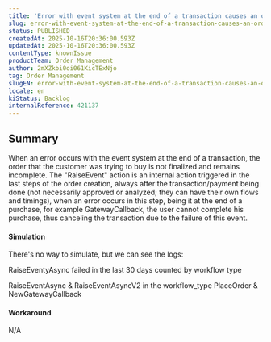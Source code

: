 ```yaml
---
title: 'Error with event system at the end of a transaction causes an order to be incomplete'
slug: error-with-event-system-at-the-end-of-a-transaction-causes-an-order-to-be-incomplete
status: PUBLISHED
createdAt: 2025-10-16T20:36:00.593Z
updatedAt: 2025-10-16T20:36:00.593Z
contentType: knownIssue
productTeam: Order Management
author: 2mXZkbi0oi061KicTExNjo
tag: Order Management
slugEN: error-with-event-system-at-the-end-of-a-transaction-causes-an-order-to-be-incomplete
locale: en
kiStatus: Backlog
internalReference: 421137
---
```


## Summary


When an error occurs with the event system at the end of a transaction, the order that the customer was trying to buy is not finalized and remains incomplete. The "RaiseEvent" action is an internal action triggered in the last steps of the order creation, always after the transaction/payment being done (not necessarily approved or analyzed; they can have their own flows and timings), when an error occurs in this step, being it at the end of a purchase, for example GatewayCallback, the user cannot complete his purchase, thus canceling the transaction due to the failure of this event.


#### Simulation


There's no way to simulate, but we can see the logs:

RaiseEventyAsync failed in the last 30 days counted by workflow type

RaiseEventAsync & RaiseEventAsyncV2 in the workflow_type PlaceOrder & NewGatewayCallback


#### Workaround


N/A



